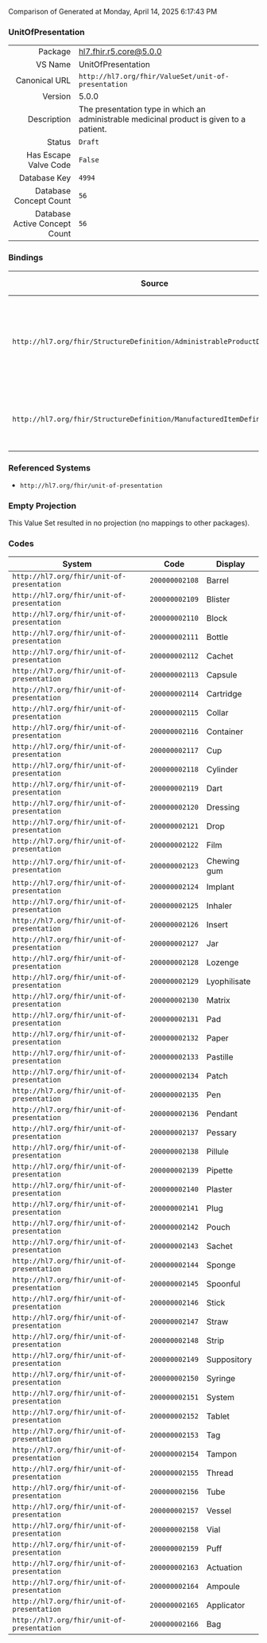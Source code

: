 Comparison of 
Generated at Monday, April 14, 2025 6:17:43 PM

### UnitOfPresentation

|      |     |
| ---: | --- |
| Package | hl7.fhir.r5.core@5.0.0 |
| VS Name | UnitOfPresentation |
| Canonical URL | `http://hl7.org/fhir/ValueSet/unit-of-presentation` |
| Version | 5.0.0 |
| Description | The presentation type in which an administrable medicinal product is given to a patient. |
| Status | `Draft` |
| Has Escape Valve Code | `False` |
| Database Key | `4994` |
| Database Concept Count | `56` |
| Database Active Concept Count | `56` |
### Bindings

| Source | Element | Binding | Strength | Element Short |
| ------ | ------- | ------- | -------- | ------------- |
| `http://hl7.org/fhir/StructureDefinition/AdministrableProductDefinition` | `AdministrableProductDefinition.unitOfPresentation` | `http://hl7.org/fhir/ValueSet/unit-of-presentation` | `Example` | The presentation type in which this item is given to a patient. e.g. for a spray - 'puff' |
| `http://hl7.org/fhir/StructureDefinition/ManufacturedItemDefinition` | `ManufacturedItemDefinition.unitOfPresentation` | `http://hl7.org/fhir/ValueSet/unit-of-presentation` | `Example` | The “real-world” units in which the quantity of the item is described |

### Referenced Systems

* `http://hl7.org/fhir/unit-of-presentation`
### Empty Projection

This Value Set resulted in no projection (no mappings to other packages).

### Codes

| System | Code | Display |
| ------ | ---- | ------- |
| `http://hl7.org/fhir/unit-of-presentation` | `200000002108` | Barrel |
| `http://hl7.org/fhir/unit-of-presentation` | `200000002109` | Blister |
| `http://hl7.org/fhir/unit-of-presentation` | `200000002110` | Block |
| `http://hl7.org/fhir/unit-of-presentation` | `200000002111` | Bottle |
| `http://hl7.org/fhir/unit-of-presentation` | `200000002112` | Cachet |
| `http://hl7.org/fhir/unit-of-presentation` | `200000002113` | Capsule |
| `http://hl7.org/fhir/unit-of-presentation` | `200000002114` | Cartridge |
| `http://hl7.org/fhir/unit-of-presentation` | `200000002115` | Collar |
| `http://hl7.org/fhir/unit-of-presentation` | `200000002116` | Container |
| `http://hl7.org/fhir/unit-of-presentation` | `200000002117` | Cup |
| `http://hl7.org/fhir/unit-of-presentation` | `200000002118` | Cylinder |
| `http://hl7.org/fhir/unit-of-presentation` | `200000002119` | Dart |
| `http://hl7.org/fhir/unit-of-presentation` | `200000002120` | Dressing |
| `http://hl7.org/fhir/unit-of-presentation` | `200000002121` | Drop |
| `http://hl7.org/fhir/unit-of-presentation` | `200000002122` | Film |
| `http://hl7.org/fhir/unit-of-presentation` | `200000002123` | Chewing gum |
| `http://hl7.org/fhir/unit-of-presentation` | `200000002124` | Implant |
| `http://hl7.org/fhir/unit-of-presentation` | `200000002125` | Inhaler |
| `http://hl7.org/fhir/unit-of-presentation` | `200000002126` | Insert |
| `http://hl7.org/fhir/unit-of-presentation` | `200000002127` | Jar |
| `http://hl7.org/fhir/unit-of-presentation` | `200000002128` | Lozenge |
| `http://hl7.org/fhir/unit-of-presentation` | `200000002129` | Lyophilisate |
| `http://hl7.org/fhir/unit-of-presentation` | `200000002130` | Matrix |
| `http://hl7.org/fhir/unit-of-presentation` | `200000002131` | Pad |
| `http://hl7.org/fhir/unit-of-presentation` | `200000002132` | Paper |
| `http://hl7.org/fhir/unit-of-presentation` | `200000002133` | Pastille |
| `http://hl7.org/fhir/unit-of-presentation` | `200000002134` | Patch |
| `http://hl7.org/fhir/unit-of-presentation` | `200000002135` | Pen |
| `http://hl7.org/fhir/unit-of-presentation` | `200000002136` | Pendant |
| `http://hl7.org/fhir/unit-of-presentation` | `200000002137` | Pessary |
| `http://hl7.org/fhir/unit-of-presentation` | `200000002138` | Pillule |
| `http://hl7.org/fhir/unit-of-presentation` | `200000002139` | Pipette |
| `http://hl7.org/fhir/unit-of-presentation` | `200000002140` | Plaster |
| `http://hl7.org/fhir/unit-of-presentation` | `200000002141` | Plug |
| `http://hl7.org/fhir/unit-of-presentation` | `200000002142` | Pouch |
| `http://hl7.org/fhir/unit-of-presentation` | `200000002143` | Sachet |
| `http://hl7.org/fhir/unit-of-presentation` | `200000002144` | Sponge |
| `http://hl7.org/fhir/unit-of-presentation` | `200000002145` | Spoonful |
| `http://hl7.org/fhir/unit-of-presentation` | `200000002146` | Stick |
| `http://hl7.org/fhir/unit-of-presentation` | `200000002147` | Straw |
| `http://hl7.org/fhir/unit-of-presentation` | `200000002148` | Strip |
| `http://hl7.org/fhir/unit-of-presentation` | `200000002149` | Suppository |
| `http://hl7.org/fhir/unit-of-presentation` | `200000002150` | Syringe |
| `http://hl7.org/fhir/unit-of-presentation` | `200000002151` | System |
| `http://hl7.org/fhir/unit-of-presentation` | `200000002152` | Tablet |
| `http://hl7.org/fhir/unit-of-presentation` | `200000002153` | Tag |
| `http://hl7.org/fhir/unit-of-presentation` | `200000002154` | Tampon |
| `http://hl7.org/fhir/unit-of-presentation` | `200000002155` | Thread |
| `http://hl7.org/fhir/unit-of-presentation` | `200000002156` | Tube |
| `http://hl7.org/fhir/unit-of-presentation` | `200000002157` | Vessel |
| `http://hl7.org/fhir/unit-of-presentation` | `200000002158` | Vial |
| `http://hl7.org/fhir/unit-of-presentation` | `200000002159` | Puff |
| `http://hl7.org/fhir/unit-of-presentation` | `200000002163` | Actuation |
| `http://hl7.org/fhir/unit-of-presentation` | `200000002164` | Ampoule |
| `http://hl7.org/fhir/unit-of-presentation` | `200000002165` | Applicator |
| `http://hl7.org/fhir/unit-of-presentation` | `200000002166` | Bag |
